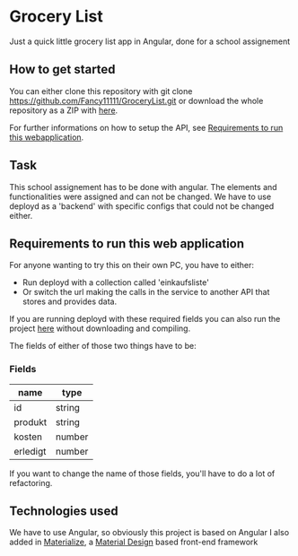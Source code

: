 # Grocery List

Just a quick little grocery list app in Angular, done for a school assignement

## How to get started

You can either clone this repository with git clone https://github.com/Fancy11111/GroceryList.git or download the whole repository as a ZIP with [here](https://github.com/Fancy11111/GroceryList/archive/master.zip).

For further informations on how to setup the API, see [Requirements to run this webapplication](https://github.com/Fancy11111/GroceryList#requirements-to-run-this-web-application).

## Task

This school assignement has to be done with angular.
The elements and functionalities were assigned and can not be changed.
We have to use deployd as a 'backend' with specific configs that could not be changed either.

## Requirements to run this web application

For anyone wanting to try this on their own PC, you have to either:
* Run deployd with a collection called 'einkaufsliste'
* Or switch the url making the calls in the service to another API that stores and provides data.

If you are running deployd with these required fields you can also run the project [here](https://stackblitz.com/github/Fancy11111/GroceryList) without downloading and compiling.

The fields of either of those two things have to be:

### Fields

| name | type
| ---- | ---
| id | string
| produkt | string
| kosten | number
| erledigt | number 


If you want to change the name of those fields, you'll have to do a lot of refactoring.

## Technologies used
We have to use Angular, so obviously this project is based on Angular
I also added in  [Materialize](http://materializecss.com), a [Material Design](https://material.io/guidelines/) based front-end framework
